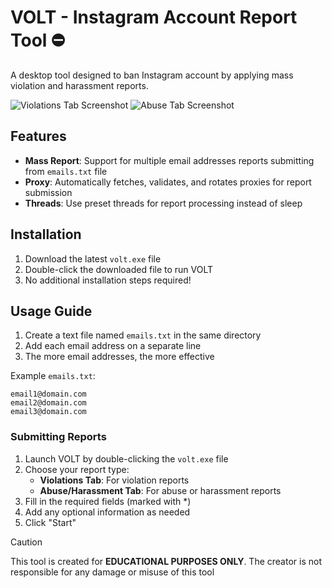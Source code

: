 # VOLT - Instagram Account Report Tool ⛔

A desktop tool designed to ban Instagram account by applying mass violation and harassment reports.

![Violations Tab Screenshot](https://dso5.raed.net:452/files/Violations-Tab-Screenshot.png)
![Abuse Tab Screenshot](https://dso5.raed.net:452/files/Abuse-Tab-Screenshot.png)

## Features

- **Mass Report**: Support for multiple email addresses reports submitting from `emails.txt` file
- **Proxy**: Automatically fetches, validates, and rotates proxies for report submission
- **Threads**: Use preset threads for report processing instead of sleep

## Installation

1. Download the latest `volt.exe` file
2. Double-click the downloaded file to run VOLT
3. No additional installation steps required!

## Usage Guide

1. Create a text file named `emails.txt` in the same directory
2. Add each email address on a separate line
3. The more email addresses, the more effective

Example `emails.txt`:
```
email1@domain.com
email2@domain.com
email3@domain.com
```

### Submitting Reports

1. Launch VOLT by double-clicking the `volt.exe` file
2. Choose your report type:
   - **Violations Tab**: For violation reports
   - **Abuse/Harassment Tab**: For abuse or harassment reports
3. Fill in the required fields (marked with *)
4. Add any optional information as needed
5. Click "Start"

> [!CAUTION]
> This tool is created for **EDUCATIONAL PURPOSES ONLY**. The creator is not responsible for any damage or misuse of this tool
